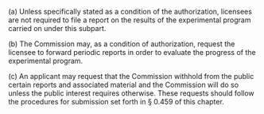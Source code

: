 (a) Unless specifically stated as a condition of the authorization, licensees are not required to file a report on the results of the experimental program carried on under this subpart.

(b) The Commission may, as a condition of authorization, request the licensee to forward periodic reports in order to evaluate the progress of the experimental program.

(c) An applicant may request that the Commission withhold from the public certain reports and associated material and the Commission will do so unless the public interest requires otherwise. These requests should follow the procedures for submission set forth in § 0.459 of this chapter.

